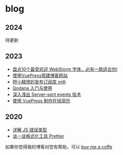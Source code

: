 # blog

## 2024

待更新

## 2023
- [盘点10个最受欢迎 WebStorm 字体，必有一款适合你!]()
- [使用VuePress搭建博客网站]()
- [短小精悍的发布订阅库 mitt]()
- [Qodana 入门与使用]()
- [深入浅出 Server-sent events 技术]()
- [使用 VuePress 制作在线简历]()

## 2020
- [详解 JS 错误类型]()
- [谈一谈格式化工具 Prettier](https://github.com/unikww/blog/issues/1)

如果你觉得我的博客对您有帮助，可以 [buy me a coffe](https://www.buymeacoffee.com/unike)
